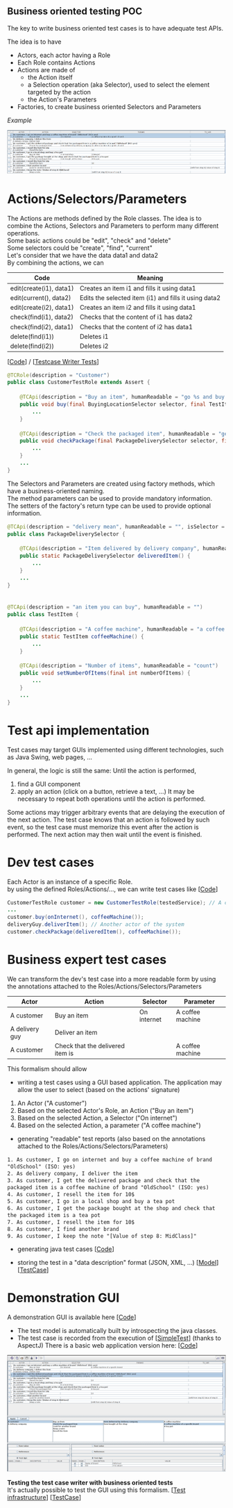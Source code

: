 
## Business oriented testing POC
The key to write business oriented test cases is to have adequate test APIs.

The idea is to have 
* Actors, each actor having a Role
* Each Role contains Actions
* Actions are made of
  * the Action itself
  * a Selection operation (aka Selector), used to select the element targeted by the action
  * the Action's Parameters 
* Factories, to create business oriented Selectors and Parameters

*Example*

![Test Case](../screenshots/TC_Writer.png)

# Actions/Selectors/Parameters

The Actions are methods defined by the Role classes.
The idea is to combine the Actions, Selectors and Parameters to perform many different operations.    
Some basic actions could be "edit", "check" and "delete"  
Some selectors could be "create", "find", "current"  
Let's consider that we have the data data1 and data2  
By combining the actions, we can

| Code                    | Meaning                                               |
|-------------------------|-------------------------------------------------------|
| edit(create(i1), data1) | Creates an item i1 and fills it using data1           |
| edit(current(), data2)  | Edits the selected item (i1) and fills it using data2 |
| edit(create(i2), data1) | Creates an item i2 and fills it using data1           |
| check(find(i1), data2)  | Checks that the content of i1 has data2               |
| check(find(i2), data1)  | Checks that the content of i2 has data1               |
| delete(find(i1))        | Deletes i1                                            |
| delete(find(i2))        | Deletes i2                                            |

[[Code](examples/src/main/java/ch/scaille/tcwriter/examples/api/interfaces)] / [[Testcase Writer Tests](gui-it/src/main/java/ch/scaille/tcwriter/it)]  
```java
@TCRole(description = "Customer")
public class CustomerTestRole extends Assert {
	
	@TCApi(description = "Buy an item", humanReadable = "go %s and buy %s")
	public void buy(final BuyingLocationSelector selector, final TestItem newItem) {
		...
	}

	@TCApi(description = "Check the packaged item", humanReadable = "get %s and check that the packaged item is %s")
	public void checkPackage(final PackageDeliverySelector selector, final TestItem handledItem) {
		...
	} 
	...
}
```
The Selectors and Parameters are created using factory methods, which have a business-oriented naming.   
The method parameters can be used to provide mandatory information.  
The setters of the factory's return type can be used to provide optional information.
```java
@TCApi(description = "delivery mean", humanReadable = "", isSelector = true)
public class PackageDeliverySelector {

	@TCApi(description = "Item delivered by delivery company", humanReadable = "the delivered package")
	public static PackageDeliverySelector deliveredItem() {
		... 
	}
	...
}


@TCApi(description = "an item you can buy", humanReadable = "")
public class TestItem {

	@TCApi(description = "A coffee machine", humanReadable = "a coffee machine")
	public static TestItem coffeeMachine() {
		...		
	}

	@TCApi(description = "Number of items", humanReadable = "count")
	public void setNumberOfItems(final int numberOfItems) {
		...
	}
	...
}
```
# Test api implementation
Test cases may target GUIs implemented using different technologies, such as Java Swing, web pages, ...

In general, the logic is still the same:
Until the action is performed,
1. find a GUI component
2. apply an action (click on a button, retrieve a text, ...)
It may be necessary to repeat both operations until the action is performed.

Some actions may trigger arbitrary events that are delaying the execution of the next action. The test case knows that an action is followed by such event, so the test case must memorize this event after the action is performed. The next action may then wait until the event is finished.

# Dev test cases 
Each Actor is an instance of a specific Role.  
by using the defined Roles/Actions/..., we can write test cases like
[[Code](examples/src/main/java/ch/scaille/tcwriter/examples/SimpleTest.java)]  
```java
CustomerTestRole customer = new CustomerTestRole(testedService); // A customer
...
customer.buy(onInternet(), coffeeMachine());
deliveryGuy.deliverItem(); // Another actor of the system
customer.checkPackage(deliveredItem(), coffeeMachine());
```

# Business expert test cases
We can transform the dev's test case into a more readable form by using the annotations attached to the Roles/Actions/Selectors/Parameters   

| Actor          | Action                           | Selector    | Parameter        |
|----------------|----------------------------------|-------------|------------------|
| A customer     | Buy an item                      | On internet | A coffee machine |
| A delivery guy | Deliver an item                  |             |                  |
| A customer     | Check that the delivered item is |             | A coffee machine |

This formalism should allow
* writing a test cases using a GUI based application. The application may allow the user to select (based on the actions' signature)
1. An Actor ("A customer")
2. Based on the selected Actor's Role, an Action ("Buy an item")
3. Based on the selected Action, a Selector ("On internet")
4. Based on the selected Action, a parameter ("A coffee machine")
  
* generating "readable" test reports (also based on the annotations attached to the Roles/Actions/Selectors/Parameters)

```
1. As customer, I go on internet and buy a coffee machine of brand "OldSchool" (ISO: yes)
2. As delivery company, I deliver the item
3. As customer, I get the delivered package and check that the packaged item is a coffee machine of brand "OldSchool" (ISO: yes)
4. As customer, I resell the item for 10$
5. As customer, I go in a local shop and buy a tea pot
6. As customer, I get the package bought at the shop and check that the packaged item is a tea pot
7. As customer, I resell the item for 10$
8. As customer, I find another brand
9. As customer, I keep the note "[Value of step 8: MidClass]"
```

* generating java test cases [[Code](examples/src/test/java/ch/scaille/tcwriter/examples/GeneratedTest.java)]

* storing the test in a "data description" format (JSON, XML, ...) [[Model](examples/src/main/resources/models/test-model.json)]  [[TestCase](examples/src/main/resources/testCase/testCase.json)]

# Demonstration GUI
A demonstration GUI is available here [[Code](examples/src/main/java/ch/scaille/tcwriter/examples/gui/ExampleTCEditor.java)]
  * The test model is automatically built by introspecting the java classes.
  * The test case is recorded from the execution of [[SimpleTest](examples/src/main/java/ch/scaille/tcwriter/examples/SimpleTest.java)] (thanks to AspectJ)
There is a basic web application version here: [[Code](webapp)]

![TC writer full](../screenshots/TC_Writer_full.png)

**Testing the test case writer with business oriented tests**  
It's actually possible to test the GUI using this formalism.
[[Test infrastructure](gui-it/src/main/java/ch/scaille/tcwriter/it/)] [[TestCase](gui-it/src/test/java/ch/scaille/tcwriter/it/)]

